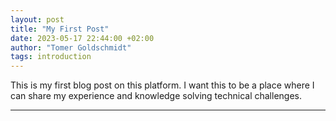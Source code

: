 ```yaml
---
layout: post
title: "My First Post"
date: 2023-05-17 22:44:00 +02:00
author: "Tomer Goldschmidt"
tags: introduction
---
```


This is my first blog post on this platform.
I want this to be a place where I can share my experience and knowledge solving technical challenges.

---
